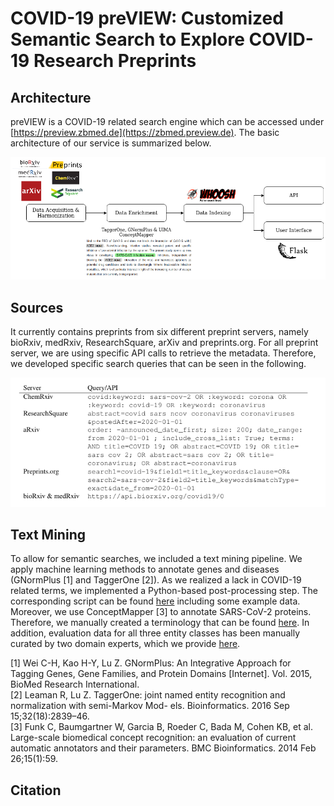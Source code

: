 # COVID-19 preVIEW: Customized Semantic Search to Explore COVID-19 Research Preprints

## Architecture

preVIEW is a COVID-19 related search engine which can be accessed under [https://preview.zbmed.de](https://zbmed.preview.de). The basic architecture of our service is summarized below. 

![architecture](img/architecture.png)


## Sources

It currently contains preprints from six different preprint servers, namely bioRxiv, medRxiv, ResearchSquare, arXiv and preprints.org. For all preprint server, we are using specific API calls to retrieve the metadata. Therefore, we developed specific search queries that can be seen in the following. 

![searchqueries](img/searchqueries.png) 


## Text Mining

To allow for semantic searches, we included a text mining pipeline. We apply machine learning methods to annotate genes and diseases (GNormPlus [1] and TaggerOne [2]). As we realized a lack in COVID-19 related terms, we implemented a Python-based post-processing step. The corresponding script can be found [here](post-processing) including some example data.
Moreover, we use ConceptMapper [3] to annotate SARS-CoV-2 proteins. Therefore, we manually created a terminology that can be found [here](terminology). In addition, evaluation data for all three entity classes has been manually curated by two domain experts, which we provide [here](data).

[1] Wei C-H, Kao H-Y, Lu Z. GNormPlus: An Integrative Approach for Tagging Genes, Gene Families, and
Protein Domains [Internet]. Vol. 2015, BioMed Research International.  
[2] Leaman R, Lu Z. TaggerOne: joint named entity recognition and normalization with semi-Markov Mod-
els. Bioinformatics. 2016 Sep 15;32(18):2839–46.  
[3] Funk C, Baumgartner W, Garcia B, Roeder C, Bada M, Cohen KB, et al. Large-scale biomedical concept
recognition: an evaluation of current automatic annotators and their parameters. BMC Bioinformatics.
2014 Feb 26;15(1):59.


## Citation 

